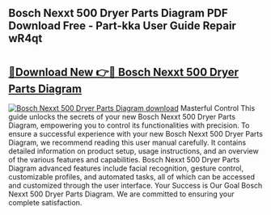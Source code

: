 ## Bosch Nexxt 500 Dryer Parts Diagram PDF Download Free - Part-kka User Guide Repair wR4qt

# <h2><a href="http://dfkmfuf.blite.top/?on=Bosch+Nexxt+500+Dryer+Parts+Diagram">🔗Download New 👉🔴 Bosch Nexxt 500 Dryer Parts Diagram</a></h2>

[![Bosch Nexxt 500 Dryer Parts Diagram download](https://i.imgur.com/lujVjoI.png)](http://dfkmfuf.blite.top/?on=Bosch+Nexxt+500+Dryer+Parts+Diagram)
Masterful Control This guide unlocks the secrets of your new Bosch Nexxt 500 Dryer Parts Diagram, empowering you to control its functionalities with precision. To ensure a successful experience with your new Bosch Nexxt 500 Dryer Parts Diagram, we recommend reading this user manual carefully. It contains detailed information on product setup, usage instructions, and an overview of the various features and capabilities. Bosch Nexxt 500 Dryer Parts Diagram advanced features include facial recognition, gesture control, customizable profiles, and automated tasks, all of which can be accessed and customized through the user interface. Your Success is Our Goal Bosch Nexxt 500 Dryer Parts Diagram. We are committed to ensuring your complete satisfaction.
